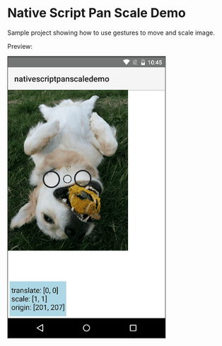 # Native Script Pan Scale Demo
Sample project showing how to use gestures to move and scale image.

Preview:

![preview](demo.gif)
